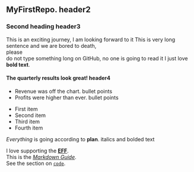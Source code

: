 ## MyFirstRepo.  header2
### Second heading header3


 This is an exciting journey, I am looking forward to it
 This is very long sentence and we are bored to death, <br> please <br>do not type something long on GitHub, no one is going to read it
 I just love **bold text**.


#### The quarterly results look great! header4

- Revenue was off the chart.        bullet points
- Profits were higher than ever.    bullet points

* First item
* Second item
* Third item
* Fourth item

*Everything* is going according to **plan**. italics and bolded text


I love supporting the **[EFF](https://eff.org)**.<br>
This is the *[Markdown Guide](https://www.markdownguide.org)*.<br>
See the section on [`code`](#code).

